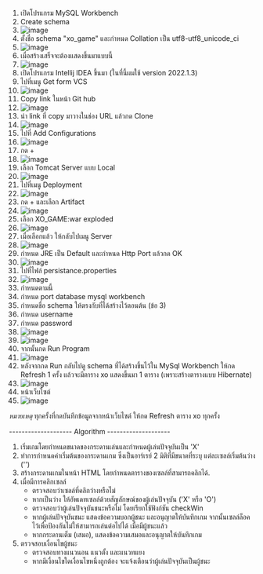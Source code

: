 1. เปิดโปรแกรม MySQL Workbench
2. Create schema
3. ![image](https://github.com/blink1104/xo_game/assets/98315267/902b7158-115a-4bea-bc55-ff017cd300cc)
4. ตั้งชื่อ schema "xo_game" และกำหนด Collation เป็น utf8-utf8_unicode_ci
5. ![image](https://github.com/blink1104/xo_game/assets/98315267/5073a3a1-1082-49f4-81a3-ca71f910daaf)
6. เมื่อสร้างเสร็จจะต้องแสดงขึ้นมาแบบนี้
7. ![image](https://github.com/blink1104/xo_game/assets/98315267/7b66f9d0-d92f-47bf-a4b7-c793129ea4f0)
8. เปิดโปรแกรม Intellij IDEA ขึ้นมา (ในที่นี้ผมใช้ version 2022.1.3)
10. ไปที่เมนู Get form VCS
11. ![image](https://github.com/blink1104/xo_game/assets/98315267/7bce35f2-e02f-415f-ad26-5aaffd55d20b)
12. Copy link ในหน้า Git hub
13. ![image](https://github.com/blink1104/xo_game/assets/98315267/279c25bd-529f-43df-9c22-90591b47c578)
14. นำ link ที่ copy มาวางในช่อง URL แล้วกด Clone
15. ![image](https://github.com/blink1104/xo_game/assets/98315267/7d451c7f-c7a3-41da-ad93-b499ecc98086)
16. ไปที่ Add Configurations
17. ![image](https://github.com/blink1104/xo_game/assets/98315267/0452a8e7-6261-4f11-b6e8-99412478e2d1)
18. กด +
19. ![image](https://github.com/blink1104/xo_game/assets/98315267/b6a5a099-7586-407b-ab53-3edd674a697c)
20. เลือก Tomcat Server แบบ Local
21. ![image](https://github.com/blink1104/xo_game/assets/98315267/43dacb88-b140-490f-b543-46e64d6351ed)
22. ไปที่เมนู Deployment
23. ![image](https://github.com/blink1104/xo_game/assets/98315267/43058b29-0b1b-49b4-bc15-85d7fa7ff291)
24. กด + และเลือก Artifact
25. ![image](https://github.com/blink1104/xo_game/assets/98315267/85d987f9-e37b-4b80-a318-d9f845005899)
26. เลือก XO_GAME:war exploded
27. ![image](https://github.com/blink1104/xo_game/assets/98315267/9b6d4e90-eca6-4366-ad27-7b330b4a8e90)
28. เมื่อเลือกแล้ว ให้กลับไปเมนู Server
29. ![image](https://github.com/blink1104/xo_game/assets/98315267/72d7de43-4a33-4e8f-be30-863a721baa8e)
30. กำหนด JRE เป็น Default และกำหนด Http Port แล้วกด OK
31. ![image](https://github.com/blink1104/xo_game/assets/98315267/e22ad636-ed38-4209-9dfa-9333eeeaceea)
32. ไปที่ไฟล์ persistance.properties
33. ![image](https://github.com/blink1104/xo_game/assets/98315267/1af0dd0f-c272-49dc-959a-1caefb559de4)
34. กำหนดตามนี้
35. กำหนด port database mysql workbench
36. กำหนดชื่อ schema ให้ตรงกับที่ได้สร้างไว้ตอนต้น (ข้อ 3)
37. กำหนด username
38. กำหนด password
39. ![image](https://github.com/blink1104/xo_game/assets/98315267/e3a7f4a5-4d2a-4c2a-8031-29df6377d408)
40. ![image](https://github.com/blink1104/xo_game/assets/98315267/bf027cac-f74e-4254-a754-a23ca8d75df7)
41. จากนั้นกด Run Program
42. ![image](https://github.com/blink1104/xo_game/assets/98315267/1cbc47b7-4ed6-46dc-929c-e666c77cb44f)
43. หลังจากกด Run กลับไปดู schema ที่ได้สร้างขึ้นไว้ใน MySql Workbench ให้กด Refresh 1 ครั้ง แล้วจะมีตาราง xo แสดงขึ้นมา 1 ตาราง (เพราะสร้างตารางแบบ Hibernate)
44. ![image](https://github.com/blink1104/xo_game/assets/98315267/b73f4d1d-2e1b-4c0f-80f7-4ecfbad3d6e0)
45. หน้าเว็บไซต์
46. ![image](https://github.com/blink1104/xo_game/assets/98315267/0008d148-4ab1-45f0-9fc5-24753860ffc8)

*หมายเหตุ* ทุกครั้งที่กดบันทึกข้อมูลจากหน้าเว็บไซต์ ให้กด Refresh ตาราง xo ทุกครั้ง

-------------------- Algorithm --------------------
1. เริ่มเกมโดยกำหนดขนาดของกระดานเล่นและกำหนดผู้เล่นปัจจุบันเป็น 'X'
2. ทำการกำหนดค่าเริ่มต้นของกระดานเกม ซึ่งเป็นอาร์เรย์ 2 มิติที่มีขนาดที่ระบุ แต่ละเซลล์เริ่มต้นว่าง ('')
3. สร้างกระดานเกมในหน้า HTML โดยกำหนดตารางของเซลล์ที่สามารถคลิกได้.
4. เมื่อมีการคลิกเซลล์
   - ตรวจสอบว่าเซลล์ที่คลิกว่างหรือไม่
   - หากเป็นว่าง ให้อัพเดทเซลล์ด้วยสัญลักษณ์ของผู้เล่นปัจจุบัน ('X' หรือ 'O')
   - ตรวจสอบว่าผู้เล่นปัจจุบันชนะหรือไม่ โดยเรียกใช้ฟังก์ชัน checkWin
   - หากผู้เล่นปัจจุบันชนะ แสดงข้อความบอกผู้ชนะ และอนุญาตให้บันทึกเกม จากนั้นเซลล์ล็อคไว้เพื่อป้องกันไม่ให้สามารถเล่นต่อไปได้ เมื่อมีผู้ชนะแล้ว
   - หากกระดานเต็ม (เสมอ), แสดงข้อความเสมอและอนุญาตให้บันทึกเกม
5. ตรวจสอบเงื่อนไขผู้ชนะ
   - ตรวจสอบทางแนวนอน แนวตั้ง และแนวทแยง
   - หากมีเงื่อนไขใดเงื่อนไขหนึ่งถูกต้อง จะแจ้งเตือนว่าผู้เล่นปัจจุบันเป็นผู้ชนะ
